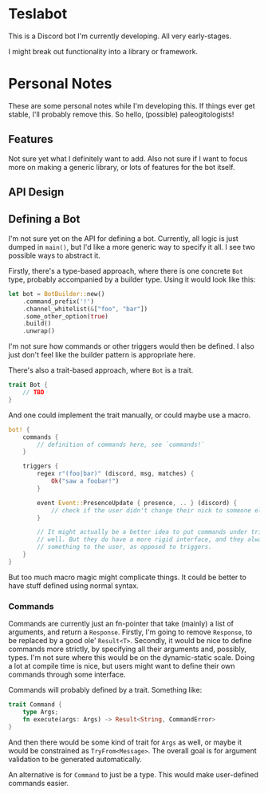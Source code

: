 # Teslabot

This is a Discord bot I'm currently developing. All very early-stages.

I might break out functionality into a library or framework.

# Personal Notes

 These are some personal notes while I'm developing this. If things ever get
 stable, I'll probably remove this. So hello, (possible) paleogitologists!

## Features

Not sure yet what I definitely want to add. Also not sure if I want to focus more
on making a generic library, or lots of features for the bot itself.

## API Design

## Defining a Bot

I'm not sure yet on the API for defining a bot. Currently, all logic is just
dumped in `main()`, but I'd like a more generic way to specify it all. I see two
possible ways to abstract it.

Firstly, there's a type-based approach, where there is one concrete `Bot` type,
probably accompanied by a builder type. Using it would look like this:

```rust
let bot = BotBuilder::new()
    .command_prefix('!')
    .channel_whitelist(&["foo", "bar"])
    .some_other_option(true)
    .build()
    .unwrap()
```

I'm not sure how commands or other triggers would then be defined. I also just
don't feel like the builder pattern is appropriate here.

There's also a trait-based approach, where `Bot` is a trait.

```rust
trait Bot {
    // TBD
}
```

And one could implement the trait manually, or could maybe use a macro.

```rust
bot! {
    commands {
        // definition of commands here, see `commands!`
    }

    triggers {
        regex r"(foo|bar)" (discord, msg, matches) {
            Ok("saw a foobar!")
        }

        event Event::PresenceUpdate { presence, .. } (discord) {
            // check if the user didn't change their nick to someone else's
        }

        // It might actually be a better idea to put commands under triggers as
        // well. But they do have a more rigid interface, and they always return
        // something to the user, as opposed to triggers.
    }
}
```

But too much macro magic might complicate things. It could be better to have
stuff defined using normal syntax.

### Commands

Commands are currently just an fn-pointer that take (mainly) a list of
arguments, and return a `Response`. Firstly, I'm going to remove `Response`,
to be replaced by a good ole' `Result<T>`. Secondly, it would be nice to
define commands more strictly, by specifying all their arguments and,
possibly, types. I'm not sure where this would be on the dynamic-static
scale. Doing a lot at compile time is nice, but users might want to define
their own commands through some interface.

Commands will probably defined by a trait. Something like:

```rust
trait Command {
    type Args;
    fn execute(args: Args) -> Result<String, CommandError>
}
```

And then there would be some kind of trait for `Args` as well, or maybe it would
be constrained as `TryFrom<Message>`. The overall goal is for argument validation
to be generated automatically.

An alternative is for `Command` to just be a type. This would make user-defined
commands easier.
